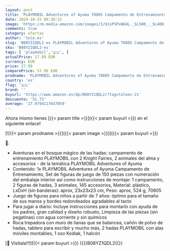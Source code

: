 ```yaml
---
layout: post
title: 'PLAYMOBIL Adventures of Ayuma 70805 Campamento de Entrenamiento  A Partir de 7 años'
date: 2024-10-25 00:38:21
image: 'https://m.media-amazon.com/images/I/61sPSPxWGUL._SL500_._SL400_.jpg'
comments: true
category: ofertas
author: 'tole.es'
slug: 'B08YZ1QDL2-es PLAYMOBIL Adventures of Ayuma 70805 Campamento de...'
sku: 'B08YZ1QDL2-es'
tags: [ 'playmobil','🇪🇸', ]
actualPrice: 27.99 EUR
currency: EUR
price: 27.99
comparePrice: 57.99 EUR
prodname: 'PLAYMOBIL Adventures of Ayuma 70805 Campamento de Entrenamiento  A Partir de 7 años'
country: 'es'
flag: '🇪🇸'
brand: ''
buyurl: 'https://www.amazon.es/dp/B08YZ1QDL2/?tag=tolees-21'
descuento: '51.73'
average: '27.9794117647059'
---
```


Ahora mismo tienes [{{< param title >}}]({{< param buyurl >}}) en el siguiente enlace!

[![{{< param prodname >}}]({{< param image >}})]({{< param buyurl >}})

🔎:

- Aventuras en el bosque mágico de las hadas: campamento de entrenamiento PLAYMOBIL con 2 Knight Fairies, 2 animales del alma y accesorios - de la temática PLAYMOBIL Adventures of Ayuma
- Contenido: 1x PLAYMOBIL Adventures of Ayuma Campamento de Entrenamiento, Set de figuras de juego de 150 piezas con numeración del embalaje interior así como instrucciones de montaje: 1 campamento, 2 figuras de hadas, 3 animales, 145 accesorios, Material: plástico, LxDxH (sin banderas): aprox, 23x23x23 cm, Peso: aprox, 524 g, 70805
- Juego de figuras para niños a partir de 7 años: óptimo para el tamaño de sus manos y bordes redondeados agradables al tacto
- Para jugar a diario: Incluye instrucciones para montarlo con ayuda de los padres, gran calidad y diseño robusto, Limpieza de las piezas (sin pegatinas) con agua corriente y sin químicos
- Roca trepadora con muro de lianas que se balancea, cañón de polvo de hadas, tablero para escribir y mucho más, 2 hadas PLAYMOBIL con alas móviles montables, 1 oso Kodiak, 1 halcón

[🛒 Visítala!!!]({{< param buyurl >}})
{{<world>}}B08YZ1QDL2{{</world>}}
